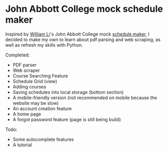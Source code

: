 # John Abbott College mock schedule maker

Inspired by [William Li](https://github.com/Trollermaner)'s John Abbott College mock [schedule maker](https://github.com/Trollermaner/schedule-maker), I decided to make my own to learn about pdf parsing and web scraping, as well as refresh my skills with Python.

Completed:

- PDF parser
- Web scraper
- Course Searching Feature
- Schedule Grid (view)
- Adding courses
- Saving schedules into local storage (bottom section)
- A mobile-friendly version (not recommended on mobile because the website may be slow)
- An account creation feature
- A home page
- A forgot password feature (page is still being build)

Todo:

- Some autocomplete features
- A tutorial
